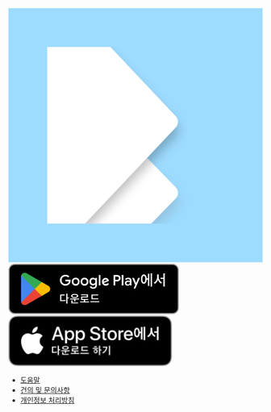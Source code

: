 <meta  property="og:image" content="./icon.png" width="200px" height="200px" />

<meta property="og:description" content="Square: 노트 캘린더 데이터베이스" />

<img src="./icon.png" og:image:height="200px" />

<div diaplay="flex" gap="20px" align-item="flex-start">
<a href="https://play.google.com/store/apps/details?id=com.lnssquare.square">
<img src="./GetItOnGooglePlay_Badge_Web_color_Korean.png" height="100px"/>
</a>
<a href="https://apps.apple.com/kr/app/square-%EB%85%B8%ED%8A%B8-%EC%BA%98%EB%A6%B0%EB%8D%94-%EB%8D%B0%EC%9D%B4%ED%84%B0%EB%B2%A0%EC%9D%B4%EC%8A%A4/id6740030840">
<img src="./Download_on_the_App_Store_Badge_KR_RGB_blk_100317.svg" height="100px" />
</a>
</div>

- [도움말](./help.md)
- [건의 및 문의사항](./feedback.md)
- [개인정보 처리방침](./policy.md)
